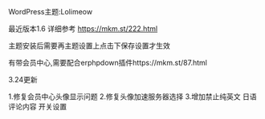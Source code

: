 WordPress主题:Lolimeow

最近版本1.6
详细参考
https://mkm.st/222.html

主题安装后需要再主题设置上点击下保存设置才生效

有带会员中心,需要配合erphpdown插件https://mkm.st/87.html


3.24更新

1.修复会员中心头像显示问题
2.修复头像加速服务器选择
3.增加禁止纯英文 日语评论内容 开关设置

